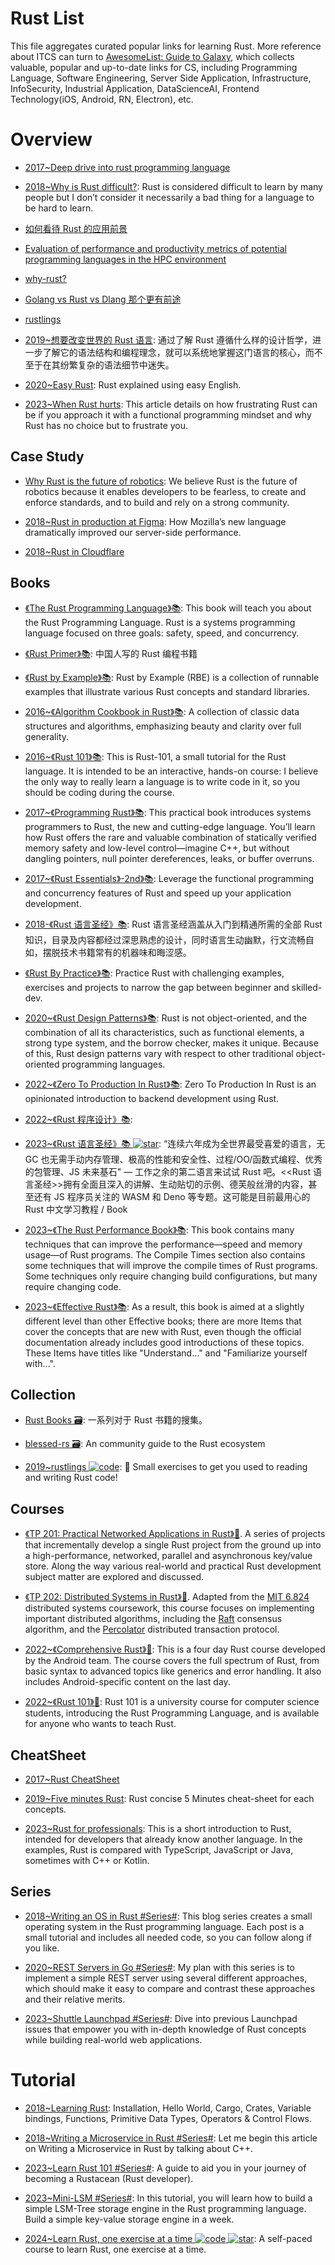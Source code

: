 # Rust List

This file aggregates curated popular links for learning Rust. More reference about ITCS can turn to [AwesomeList: Guide to Galaxy](https://github.com/wx-chevalier/Awesome-Lists), which collects valuable, popular and up-to-date links for CS, including Programming Language, Software Engineering, Server Side Application, Infrastructure, InfoSecurity, Industrial Application, DataScienceAI, Frontend Technology(iOS, Android, RN, Electron), etc.

# Overview

- [2017~Deep drive into rust programming language](https://parg.co/UP1)

- [2018~Why is Rust difficult?](https://vorner.github.io/difficult.html): Rust is considered difficult to learn by many people but I don’t consider it necessarily a bad thing for a language to be hard to learn.

- [如何看待 Rust 的应用前景](http://www.zhihu.com/question/30407715)

- [Evaluation of performance and productivity metrics of potential programming languages in the HPC environment](http://octarineparrot.com/assets/mrfloya-thesis-ba.pdf)

- [why-rust?](http://www.oreilly.com/programming/free/files/why-rust.pdf?hmsr=toutiao.io&utm_medium=toutiao.io&utm_source=toutiao.io)

- [Golang vs Rust vs Dlang 那个更有前途](http://www.zhihu.com/question/27226962)

- [rustlings](https://github.com/carols10cents/rustlings)

- [2019~想要改变世界的 Rust 语言](https://mp.weixin.qq.com/s/lPbag5EbuWPUZOCvObW-yw): 通过了解 Rust 遵循什么样的设计哲学，进一步了解它的语法结构和编程理念，就可以系统地掌握这门语言的核心，而不至于在其纷繁复杂的语法细节中迷失。

- [2020~Easy Rust](https://github.com/Dhghomon/easy_rust): Rust explained using easy English.

- [2023~When Rust hurts](https://mmapped.blog/posts/15-when-rust-hurts.html): This article details on how frustrating Rust can be if you approach it with a functional programming mindset and why Rust has no choice but to frustrate you.

## Case Study

- [Why Rust is the future of robotics](https://parg.co/UVu): We believe Rust is the future of robotics because it enables developers to be fearless, to create and enforce standards, and to build and rely on a strong community.

- [2018~Rust in production at Figma](https://blog.figma.com/rust-in-production-at-figma-e10a0ec31929): How Mozilla’s new language dramatically improved our server-side performance.

- [2018~Rust in Cloudflare](https://parg.co/YA1)

## Books

- [《The Rust Programming Language》📚](https://doc.rust-lang.org/book/first-edition/README.html): This book will teach you about the Rust Programming Language. Rust is a systems programming language focused on three goals: safety, speed, and concurrency.

- [《Rust Primer》📚](https://github.com/rustcc/RustPrimer): 中国人写的 Rust 编程书籍

- [《Rust by Example》📚](https://rustbyexample.com/): Rust by Example (RBE) is a collection of runnable examples that illustrate various Rust concepts and standard libraries.

- [2016~《Algorithm Cookbook in Rust》📚](https://github.com/EbTech/rust-algorithms): A collection of classic data structures and algorithms, emphasizing beauty and clarity over full generality.

- [2016~《Rust 101》📚](https://www.ralfj.de/projects/rust-101/main.html): This is Rust-101, a small tutorial for the Rust language. It is intended to be an interactive, hands-on course: I believe the only way to really learn a language is to write code in it, so you should be coding during the course.

- [2017~《Programming Rust》📚](https://parg.co/UPe): This practical book introduces systems programmers to Rust, the new and cutting-edge language. You’ll learn how Rust offers the rare and valuable combination of statically verified memory safety and low-level control—imagine C++, but without dangling pointers, null pointer dereferences, leaks, or buffer overruns.

- [2017~《Rust Essentials》-2nd》📚](https://parg.co/UPI): Leverage the functional programming and concurrency features of Rust and speed up your application development.

- [2018-《Rust 语言圣经》📚](https://course.rs/into-rust.html): Rust 语言圣经涵盖从入门到精通所需的全部 Rust 知识，目录及内容都经过深思熟虑的设计，同时语言生动幽默，行文流畅自如，摆脱技术书籍常有的机器味和晦涩感。

- [《Rust By Practice》📚](https://github.com/sunface/rust-by-practice): Practice Rust with challenging examples, exercises and projects to narrow the gap between beginner and skilled-dev.

- [2020~《Rust Design Patterns》📚](https://rust-unofficial.github.io/patterns/intro.html): Rust is not object-oriented, and the combination of all its characteristics, such as functional elements, a strong type system, and the borrow checker, makes it unique. Because of this, Rust design patterns vary with respect to other traditional object-oriented programming languages.

- [2022~《Zero To Production In Rust》📚](https://github.com/LukeMathWalker/zero-to-production): Zero To Production In Rust is an opinionated introduction to backend development using Rust.

- [2022~《Rust 程序设计》📚](https://www.yuque.com/qyuhen/rust):

- [2023~《Rust 语言圣经》📚 ![star](https://img.shields.io/github/stars/sunface/rust-course)](https://github.com/sunface/rust-course): “连续六年成为全世界最受喜爱的语言，无 GC 也无需手动内存管理、极高的性能和安全性、过程/OO/函数式编程、优秀的包管理、JS 未来基石" — 工作之余的第二语言来试试 Rust 吧。<<Rust 语言圣经>>拥有全面且深入的讲解、生动贴切的示例、德芙般丝滑的内容，甚至还有 JS 程序员关注的 WASM 和 Deno 等专题。这可能是目前最用心的 Rust 中文学习教程 / Book

- [2023~《The Rust Performance Book》📚](https://nnethercote.github.io/perf-book/introduction.html): This book contains many techniques that can improve the performance—speed and memory usage—of Rust programs. The Compile Times section also contains some techniques that will improve the compile times of Rust programs. Some techniques only require changing build configurations, but many require changing code.

- [2023~《Effective Rust》📚](https://www.lurklurk.org/effective-rust/): As a result, this book is aimed at a slightly different level than other Effective <Language> books; there are more Items that cover the concepts that are new with Rust, even though the official documentation already includes good introductions of these topics. These Items have titles like "Understand…" and "Familiarize yourself with…".

## Collection

- [Rust Books 🗃️](https://github.com/sger/RustBooks): 一系列对于 Rust 书籍的搜集。

- [blessed-rs 🗃️](https://github.com/nicoburns/blessed-rs): An community guide to the Rust ecosystem

- [2019~rustlings ![code](https://ng-tech.icu/assets/code.svg)](https://github.com/rust-lang/rustlings): 🦀 Small exercises to get you used to reading and writing Rust code!

## Courses

- [《TP 201: Practical Networked Applications in Rust》🎥](https://github.com/pingcap/talent-plan). A series of projects that incrementally develop a single Rust project from the ground up into a high-performance, networked, parallel and asynchronous key/value store. Along the way various real-world and practical Rust development subject matter are explored and discussed.

- [《TP 202: Distributed Systems in Rust》🎥](https://github.com/pingcap/talent-plan/). Adapted from the [MIT 6.824](http://nil.csail.mit.edu/6.824/2017/index.html) distributed systems coursework, this course focuses on implementing important distributed algorithms, including the [Raft](https://raft.github.io/) consensus algorithm, and the [Percolator](https://storage.googleapis.com/pub-tools-public-publication-data/pdf/36726.pdf) distributed transaction protocol.

- [2022~《Comprehensive Rust》🎥](https://google.github.io/comprehensive-rust/welcome.html): This is a four day Rust course developed by the Android team. The course covers the full spectrum of Rust, from basic syntax to advanced topics like generics and error handling. It also includes Android-specific content on the last day.

- [2022~《Rust 101》🎥](https://github.com/tweedegolf/101-rs): Rust 101 is a university course for computer science students, introducing the Rust Programming Language, and is available for anyone who wants to teach Rust.

## CheatSheet

- [2017~Rust CheatSheet](http://phaiax.github.io/rust-cheatsheet/)

- [2019~Five minutes Rust](https://github.com/ankur-anand/five-min-rust): Rust concise 5 Minutes cheat-sheet for each concepts.

- [2023~Rust for professionals](https://overexact.com/rust-for-professionals/): This is a short introduction to Rust, intended for developers that already know another language. In the examples, Rust is compared with TypeScript, JavaScript or Java, sometimes with C++ or Kotlin.

## Series

- [2018~Writing an OS in Rust #Series#](https://os.phil-opp.com/): This blog series creates a small operating system in the Rust programming language. Each post is a small tutorial and includes all needed code, so you can follow along if you like.

- [2020~REST Servers in Go #Series#](https://eli.thegreenplace.net/2021/rest-servers-in-go-part-1-standard-library/): My plan with this series is to implement a simple REST server using several different approaches, which should make it easy to compare and contrast these approaches and their relative merits.

- [2023~Shuttle Launchpad #Series#](https://www.shuttle.rs/launchpad/issues): Dive into previous Launchpad issues that empower you with in-depth knowledge of Rust concepts while building real-world web applications.

# Tutorial

- [2018~Learning Rust](https://learning-rust.github.io/): Installation, Hello World, Cargo, Crates, Variable bindings, Functions, Primitive Data Types, Operators & Control Flows.

- [2018~Writing a Microservice in Rust #Series#](http://www.goldsborough.me/rust/web/tutorial/2018/01/20/17-01-11-writing_a_microservice_in_rust/): Let me begin this article on Writing a Microservice in Rust by talking about C++.

- [2023~Learn Rust 101 #Series#](https://github.com/plabayo/learn-rust-101): A guide to aid you in your journey of becoming a Rustacean (Rust developer).

- [2023~Mini-LSM #Series#](https://skyzh.github.io/mini-lsm/00-preface.html): In this tutorial, you will learn how to build a simple LSM-Tree storage engine in the Rust programming language. Build a simple key-value storage engine in a week.

- [2024~Learn Rust, one exercise at a time ![code](https://ng-tech.icu/assets/code.svg) ![star](https://img.shields.io/github/stars/mainmatter/100-exercises-to-learn-rust)](https://github.com/mainmatter/100-exercises-to-learn-rust): A self-paced course to learn Rust, one exercise at a time.
